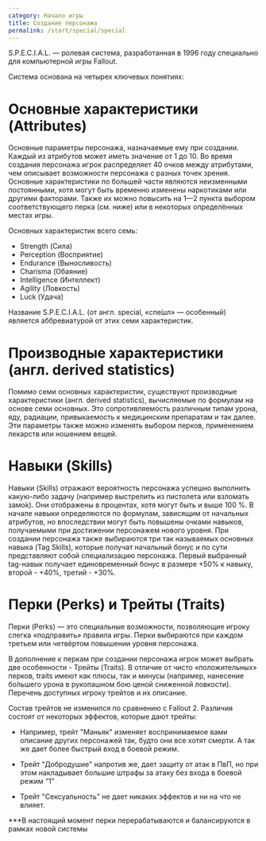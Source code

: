 ```yaml
---
category: Начало игры
title: Создание персонажа
permalink: /start/special/special
---
```


S.P.E.C.I.A.L. — ролевая система, разработанная в 1996 году специально для компьютерной игры Fallout.

Система основана на четырех ключевых понятиях:

# Основные характеристики (Attributes)
Основные параметры персонажа, назначаемые ему при создании. Каждый из атрибутов может иметь значение от 1 до 10. Во время создания персонажа игрок распределяет 40 очков между атрибутами, чем описывает возможности персонажа с разных точек зрения. Основные характеристики по большей части являются неизменными постоянными, хотя могут быть временно изменены наркотиками или другими факторами. Также их можно повысить на 1—2 пункта выбором соответствующего перка (см. ниже) или в некоторых определённых местах игры.

Основных характеристик всего семь:

- Strength (Сила)
- Perception (Восприятие)
- Endurance (Выносливость)
- Charisma (Обаяние)
- Intelligence (Интеллект)
- Agility (Ловкость)
- Luck (Удача)

Название S.P.E.C.I.A.L. (от англ. special, «спе́шл» — особенный) является аббревиатурой от этих семи характеристик.

# Производные характеристики (англ. derived statistics)

Помимо семи основных характеристик, существуют производные характеристики (англ. derived statistics), вычисляемые по формулам на основе семи основных. Это сопротивляемость различным типам урона, яду, радиации, привыкаемость к медицинским препаратам и так далее. Эти параметры также можно изменять выбором перков, применением лекарств или ношением вещей.

# Навыки (Skills)

Навыки (Skills) отражают вероятность персонажа успешно выполнить какую-либо задачу (например выстрелить из пистолета или взломать замо́к). Они отображены в процентах, хотя могут быть и выше 100 %. В начале навыки определяются по формулам, зависящим от начальных атрибутов, но впоследствии могут быть повышены очками навыков, получаемыми при достижении персонажем нового уровня. При создании персонажа также выбираются три так называемых основных навыка (Tag Skills), которые получат начальный бонус и по сути представляют собой специализацию персонажа. Первый выбранный tag-навык получает единовременный бонус в размере +50% к навыку, второй - +40%, третий - +30%.

# Перки (Perks) и Трейты (Traits)

Перки (Perks) — это специальные возможности, позволяющие игроку слегка «подправить» правила игры. Перки выбираются при каждом третьем или четвёртом повышении уровня персонажа.

В дополнение к перкам при создании персонажа игрок может выбрать две особенности - Трейты (Traits). В отличие от чисто «положительных» перков, traits имеют как плюсы, так и минусы (например, нанесение бо́льшего урона в рукопашном бою ценой сниженной ловкости).
Перечень доступных игроку трейтов и их описание.

Состав трейтов не изменился по сравнению с Fallout 2. Различия состоят от некоторых эффектов, которые дают трейты:

- Например, трейт "Маньяк" изменяет воспринимаемое вами описание других персонажей так, будто они все хотят смерти. А так же дает более быстрый вход в боевой режим.

- Трейт "Добродушие" напротив же, дает защиту от атак в ПвП, но при этом накладывает большие штрафы за атаку без входа в боевой режим “1”

- Трейт "Сексуальность" не дает никаких эффектов и ни на что не влияет.

***В настоящий момент перки перерабатываются и балансируются в рамках новой системы
